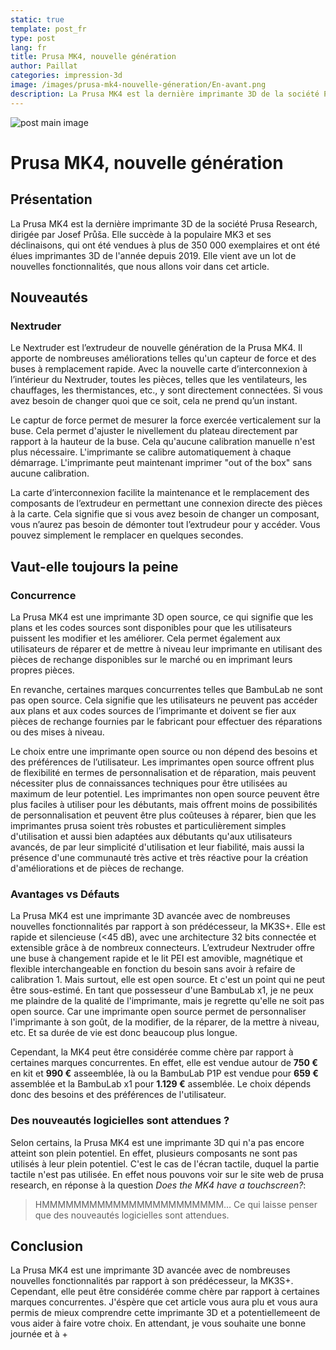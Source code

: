 ```yaml
---
static: true
template: post_fr
type: post
lang: fr
title: Prusa MK4, nouvelle génération
author: Paillat
categories: impression-3d
image: /images/prusa-mk4-nouvelle-géneration/En-avant.png
description: La Prusa MK4 est la dernière imprimante 3D de la société Prusa Research, dirigée par Josef Průša. Elle succède à la populaire MK3 et ses déclinaisons, qui ont été vendues à plus de 350 000 exemplaires et ont été élues imprimantes 3D de l'année depuis 2019. Elle vient ave un lot de nouvelles fonctionnalités, que nous allons voir dans cet article.
---
```


<img src="<!-- image -->" alt="post main image" class="post-main-image">

# Prusa MK4, nouvelle génération

## Présentation

La Prusa MK4 est la dernière imprimante 3D de la société Prusa Research, dirigée par Josef Průša. Elle succède à la populaire MK3 et ses déclinaisons, qui ont été vendues à plus de 350 000 exemplaires et ont été élues imprimantes 3D de l'année depuis 2019. Elle vient ave un lot de nouvelles fonctionnalités, que nous allons voir dans cet article.

## Nouveautés

### Nextruder
Le Nextruder est l’extrudeur de nouvelle génération de la Prusa MK4. Il apporte de nombreuses améliorations telles qu'un capteur de force et des buses à remplacement rapide. Avec la nouvelle carte d’interconnexion à l’intérieur du Nextruder, toutes les pièces, telles que les ventilateurs, les chauffages, les thermistances, etc., y sont directement connectées. Si vous avez besoin de changer quoi que ce soit, cela ne prend qu’un instant.

Le captur de force permet de mesurer la force exercée verticalement sur la buse. Cela permet d'ajuster le nivellement du plateau directement par rapport à la hauteur de la buse. Cela qu'aucune calibration manuelle n'est plus nécessaire. L'imprimante se calibre automatiquement à chaque démarrage. L'imprimante peut maintenant imprimer "out of the box" sans aucune calibration.

La carte d’interconnexion facilite la maintenance et le remplacement des composants de l’extrudeur en permettant une connexion directe des pièces à la carte. Cela signifie que si vous avez besoin de changer un composant, vous n’aurez pas besoin de démonter tout l’extrudeur pour y accéder. Vous pouvez simplement le remplacer en quelques secondes.

## Vaut-elle toujours la peine

### Concurrence

La Prusa MK4 est une imprimante 3D open source, ce qui signifie que les plans et les codes sources sont disponibles pour que les utilisateurs puissent les modifier et les améliorer. Cela permet également aux utilisateurs de réparer et de mettre à niveau leur imprimante en utilisant des pièces de rechange disponibles sur le marché ou en imprimant leurs propres pièces.

En revanche, certaines marques concurrentes telles que BambuLab ne sont pas open source. Cela signifie que les utilisateurs ne peuvent pas accéder aux plans et aux codes sources de l’imprimante et doivent se fier aux pièces de rechange fournies par le fabricant pour effectuer des réparations ou des mises à niveau.

Le choix entre une imprimante open source ou non dépend des besoins et des préférences de l’utilisateur. Les imprimantes open source offrent plus de flexibilité en termes de personnalisation et de réparation, mais peuvent nécessiter plus de connaissances techniques pour être utilisées au maximum de leur potentiel. Les imprimantes non open source peuvent être plus faciles à utiliser pour les débutants, mais offrent moins de possibilités de personnalisation et peuvent être plus coûteuses à réparer, bien que les imprimantes prusa soient très robustes et particulièrement simples d'utilisation et aussi bien adaptées aux débutants qu'aux utilisateurs avancés, de par leur simplicité d'utilisation et leur fiabilité, mais aussi la présence d'une communauté très active et très réactive pour la création d'améliorations et de pièces de rechange.

### Avantages vs Défauts

La Prusa MK4 est une imprimante 3D avancée avec de nombreuses nouvelles fonctionnalités par rapport à son prédécesseur, la MK3S+. Elle est rapide et silencieuse (<45 dB), avec une architecture 32 bits connectée et extensible grâce à de nombreux connecteurs. L’extrudeur Nextruder offre une buse à changement rapide et le lit PEI est amovible, magnétique et flexible interchangeable en fonction du besoin sans avoir à refaire de calibration 1. Mais surtout, elle est open source. Et c'est un point qui ne peut être sous-estimé. En tant que possesseur d'une BambuLab x1, je ne peux me plaindre de la qualité de l'imprimante, mais je regrette qu'elle ne soit pas open source. Car une imprimante open source permet de personnaliser l'imprimante à son goût, de la modifier, de la réparer, de la mettre à niveau, etc. Et sa durée de vie est donc beaucoup plus longue.

Cependant, la MK4 peut être considérée comme chère par rapport à certaines marques concurrentes. En effet, elle est vendue autour de **750 €** en kit et **990 €** asseemblée, là ou la BambuLab P1P est vendue pour **659 €** assemblée et la BambuLab x1 pour **1.129 €** assemblée. Le choix dépends donc des besoins et des préférences de l'utilisateur.

### Des nouveautés logicielles sont attendues ?

Selon certains, la Prusa MK4 est une imprimante 3D qui n'a pas encore atteint son plein potentiel. En effet, plusieurs composants ne sont pas utilisés à leur plein potentiel. C'est le cas de l'écran tactile, duquel la partie tactile n'est pas utilisée. En effet nous pouvons voir sur le site web de prusa research, en réponse à la question *Does the MK4 have a touchscreen?*:
> HMMMMMMMMMMMMMMMMMMMMMMM…
Ce qui laisse penser que des nouveautés logicielles sont attendues.

## Conclusion

La Prusa MK4 est une imprimante 3D avancée avec de nombreuses nouvelles fonctionnalités par rapport à son prédécesseur, la MK3S+. Cependant, elle peut être considérée comme chère par rapport à certaines marques concurrentes. J'éspère que cet article vous aura plu et vous aura permis de mieux comprendre cette imprimante 3D et a potentiellemeent de vous aider à faire votre choix. En attendant, je vous souhaite une bonne journée et à +